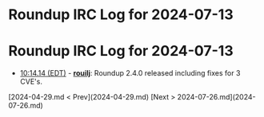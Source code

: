 # Roundup IRC Log for 2024-07-13 #
# Roundup IRC Log for 2024-07-13
* <a href="#10:14.14" id="10:14.14">10:14.14 (EDT)</a> - __[rouilj](https://github.com/rouilj)__: Roundup 2.4.0 released including fixes for 3 CVE's.

<div class="inpage-footer">
[2024-04-29.md < Prev](2024-04-29.md)
[Next > 2024-07-26.md](2024-07-26.md)
</div>
